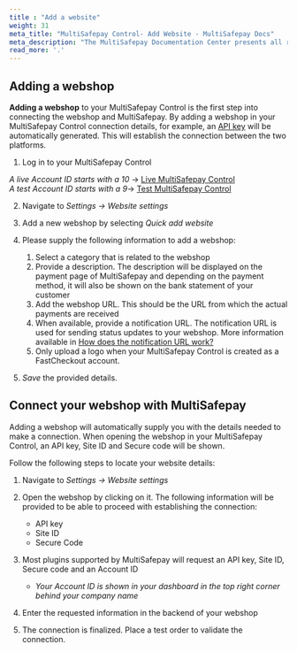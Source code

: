 ```yaml
---
title : "Add a website"
weight: 31
meta_title: "MultiSafepay Control- Add Website - MultiSafepay Docs"
meta_description: "The MultiSafepay Documentation Center presents all relevant information about our Plugins and API. You can also find support pages for payment methods, tools and general questions as well as the contact details of our Support and Integration Teams."
read_more: '.'
---
```



## Adding a webshop
**Adding a webshop** to your MultiSafepay Control is the first step into connecting the webshop and MultiSafepay. By adding a webshop in your MultiSafepay Control connection details, for example, an [API key](/faq/general/glossary/#api-key) will be automatically generated. This will establish the connection between the two platforms.  

1. Log in to your MultiSafepay Control

_A live Account ID starts with a 10_ → [Live MultiSafepay Control](https://merchant.multisafepay.com)  
_A test Account ID starts with a 9_→ [Test MultiSafepay Control](https://testmerchant.multisafepay.com)

2. Navigate to _Settings → Website settings_

3. Add a new webshop by selecting _Quick add website_

4. Please supply the following information to add a webshop:

   1. Select a category that is related to the webshop
   2.  Provide a description. The description will be displayed on the payment page of MultiSafepay and depending on the payment method, it will also be shown on the bank statement of your customer
   3. Add the webshop URL. This should be the URL from which the actual payments are received
   4.  When available, provide a notification URL. The notification URL is used for sending status updates to your webshop. More information available in [How does the notification URL work?](/faq/api/how-does-the-notification-url-work)
   5.  Only upload a logo when your MultiSafepay Control is created as a FastCheckout account.


5. _Save_ the provided details. 

## Connect your webshop with MultiSafepay
Adding a webshop will automatically supply you with the details needed to make a connection. When opening the webshop in your MultiSafepay Control, an API key, Site ID and Secure code will be shown. 

Follow the following steps to locate your website details:

1. Navigate to _Settings → Website settings_

2. Open the webshop by clicking on it. The following information will be provided to be able to proceed with establishing the connection:

    * API key
    * Site ID
    * Secure Code
    
    
3. Most plugins supported by MultiSafepay will request an API key, Site ID, Secure code and an Account ID 
    * _Your Account ID is shown in your dashboard in the top right corner behind your company name_ <br>
    
4. Enter the requested information in the backend of your webshop
5. The connection is finalized. Place a test order to validate the connection. 



